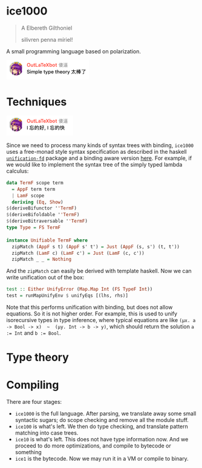 # ice1000
> A Elbereth Gilthoniel
> 
> silivren penna míriel!

A small programming language based on polarization.

![Simple type theory is so great](img/Suppression1.png)

# Techniques

![I wonder how, I wonder why](img/Suppression2.png)

Since we need to process many kinds of syntax trees with binding, `ice1000`
uses a free-monad style syntax specification as described in the haskell
[`unification-fd`](https://hackage.haskell.org/package/unification-fd)
package and a binding aware version
[here](http://arxiv.org/abs/2204.05653v1). For example, if we would like to
implement the syntax tree of the simply typed lambda calculus:

```hs
data TermF scope term
  = AppF term term
  | LamF scope
  deriving (Eq, Show)
$(deriveBifunctor ''TermF)
$(deriveBifoldable ''TermF)
$(deriveBitraversable ''TermF)
type Type = FS TermF

instance Unifiable TermF where
  zipMatch (AppF s t) (AppF s' t') = Just (AppF (s, s') (t, t'))
  zipMatch (LamF c) (LamF c') = Just (LamF (c, c'))
  zipMatch _ _ = Nothing
```

And the `zipMatch` can easily be derived with template haskell. Now we can
write unification out of the box:

```hs
test :: Either UnifyError (Map.Map Int (FS TypeF Int))
test = runMapUnifyEnv $ unifyEqs [(lhs, rhs)]
```

Note that this performs unification with binding, but does not allow equations.
So it is not higher order. For example, this is used to unify isorecursive types
in type inference, where typical equations are like
`(µx. a -> Bool -> x)  ~  (µy. Int -> b -> y)`, which should return the solution
`a := Int` and `b := Bool`.

# Type theory

# Compiling
There are four stages:

- `ice1000` is the full language. After parsing, we translate away some small
  syntactic sugars; do scope checking and remove all the module stuff.
- `ice100` is what's left. We then do type checking, and translate pattern matching
  into case trees. <!-- Lambda floating? Stuff like that --->
- `ice10` is what's left. This does not have type information now. And we proceed
  to do more optimizations, and compile to bytecode or something
- `ice1` is the bytecode. Now we may run it in a VM or compile to binary.
